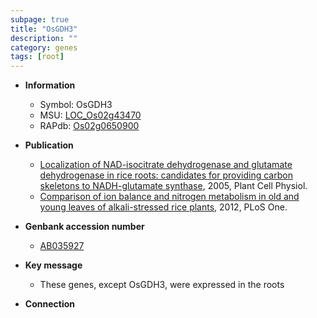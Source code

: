 ```yaml
---
subpage: true
title: "OsGDH3"
description: ""
category: genes
tags: [root]
---
```


* **Information**  
    + Symbol: OsGDH3  
    + MSU: [LOC_Os02g43470](http://rice.plantbiology.msu.edu/cgi-bin/ORF_infopage.cgi?orf=LOC_Os02g43470)  
    + RAPdb: [Os02g0650900](http://rapdb.dna.affrc.go.jp/viewer/gbrowse_details/irgsp1?name=Os02g0650900)  

* **Publication**  
    + [Localization of NAD-isocitrate dehydrogenase and glutamate dehydrogenase in rice roots: candidates for providing carbon skeletons to NADH-glutamate synthase](http://www.ncbi.nlm.nih.gov/pubmed?term=Localization+of+NAD-isocitrate+dehydrogenase+and+glutamate+dehydrogenase+in+rice+roots:+candidates+for+providing+carbon+skeletons+to+NADH-glutamate+synthase%5BTitle%5D), 2005, Plant Cell Physiol.
    + [Comparison of ion balance and nitrogen metabolism in old and young leaves of alkali-stressed rice plants](http://www.ncbi.nlm.nih.gov/pubmed?term=Comparison+of+ion+balance+and+nitrogen+metabolism+in+old+and+young+leaves+of+alkali-stressed+rice+plants%5BTitle%5D), 2012, PLoS One.

* **Genbank accession number**  
    + [AB035927](http://www.ncbi.nlm.nih.gov/nuccore/AB035927)

* **Key message**  
    + These genes, except OsGDH3, were expressed in the roots

* **Connection**  



